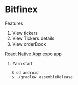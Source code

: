 # Bitfinex

Features
1. View tickers
2. View Tickers details
3. View orderBook


React Native App expo app

1. Yarn start 
```
   $ cd android  
   $ ./gradlew assembleRelease  
``` 

